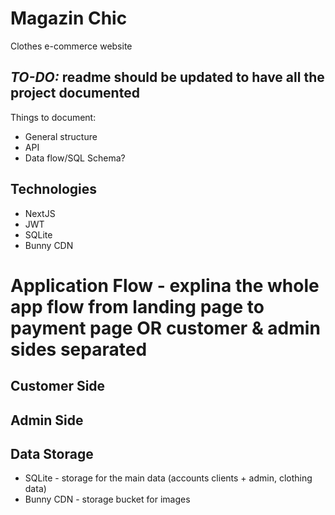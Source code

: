 # Magazin Chic
Clothes e-commerce website


## *TO-DO:* readme should be updated to have all the project documented

Things to document:
+ General structure
+ API
+ Data flow/SQL Schema?


## Technologies
+ NextJS
+ JWT
+ SQLite
+ Bunny CDN



# Application Flow - explina the whole app flow from landing page to payment page  OR customer & admin sides separated


## Customer Side



## Admin Side


## Data Storage
+ SQLite - storage for the main data (accounts clients + admin, clothing data)  
+ Bunny CDN - storage bucket for images
